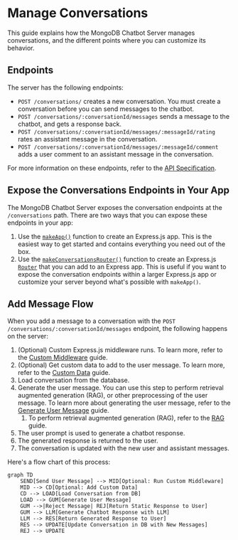 # Manage Conversations

This guide explains how the MongoDB Chatbot Server manages conversations, and the different
points where you can customize its behavior.

## Endpoints

The server has the following endpoints:

- `POST /conversations/` creates a new conversation. You must create a
  conversation before you can send messages to the chatbot.
- `POST /conversations/:conversationId/messages` sends a message to the chatbot,
  and gets a response back.
- `POST /conversations/:conversationId/messages/:messageId/rating` rates an
  assistant message in the conversation.
- `POST /conversations/:conversationId/messages/:messageId/comment` adds a user
  comment to an assistant message in the conversation.

For more information on these endpoints, refer to the [API Specification](openapi).

## Expose the Conversations Endpoints in Your App

The MongoDB Chatbot Server exposes the conversation endpoints at the `/conversations` path.
There are two ways that you can expose these endpoints in your app:

1. Use the [`makeApp()`](../reference/server/modules.md#makeapp)
   function to create an Express.js app. This is the easiest way to get started
   and contains everything you need out of the box.
1. Use the [`makeConversationsRouter()`](../reference/server/modules.md#makeconversationsrouter) function to create an Express.js [`Router`](https://expressjs.com/en/guide/routing.html) that you can add to an Express app.
   This is useful if you want to expose the conversation endpoints within a larger
   Express.js app or customize your server beyond what's possible with `makeApp()`.

## Add Message Flow

When you add a message to a conversation with the `POST /conversations/:conversationId/messages` endpoint, the following happens on the server:

1. (Optional) Custom Express.js middleware runs. To learn more,
   refer to the [Custom Middleware](./custom-logic#middleware) guide.
1. (Optional) Get custom data to add to the user message. To learn more,
   refer to the [Custom Data](./custom-logic#add-custom-data-to-messages) guide.
1. Load conversation from the database.
1. Generate the user message. You can use this step to perform
   retrieval augmented generation (RAG), or other preprocessing of the user message.
   To learn more about generating the user message,
   refer to the [Generate User Message](./user-message.md) guide.
   1. To perform retrieval augmented generation (RAG), refer to the [RAG](./rag/index.md) guide.
1. The user prompt is used to generate a chatbot response.
1. The generated response is returned to the user.
1. The conversation is updated with the new user and assistant messages.

Here's a flow chart of this process:

```mermaid
graph TD
    SEND[Send User Message] --> MID[Optional: Run Custom Middleware]
    MID --> CD[Optional: Add Custom Data]
    CD --> LOAD[Load Conversation from DB]
    LOAD --> GUM[Generate User Message]
    GUM -->|Reject Message| REJ[Return Static Response to User]
    GUM --> LLM[Generate Chatbot Response with LLM]
    LLM --> RES[Return Generated Response to User]
    RES --> UPDATE[Update Conversation in DB with New Messages]
    REJ --> UPDATE
```
